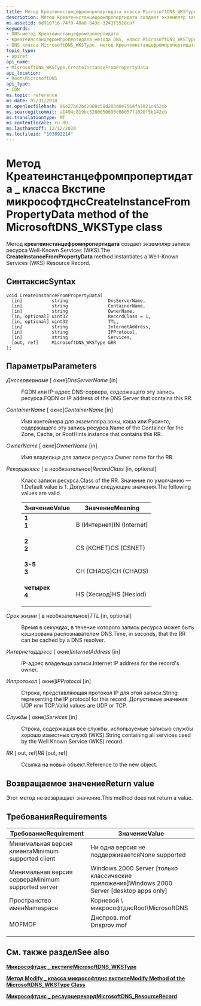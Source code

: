 ```yaml
---
title: Метод Креатеинстанцефромпропертидата класса MicrosoftDNS_WKSType
description: Метод Креатеинстанцефромпропертидата создает экземпляр записи ресурса Well-Known Services (WKS).
ms.assetid: 6d910716-74f9-48a0-b43c-3243f5518caf
keywords:
- DNS-метод Креатеинстанцефромпропертидата
- Креатеинстанцефромпропертидата метода DNS, класс MicrosoftDNS_WKSType
- DNS класса MicrosoftDNS_WKSType, метод Креатеинстанцефромпропертидата
topic_type:
- apiref
api_name:
- MicrosoftDNS_WKSType.CreateInstanceFromPropertyData
api_location:
- Root\MicrosoftDNS
api_type:
- COM
ms.topic: reference
ms.date: 05/31/2018
ms.openlocfilehash: 06e27b62bd2008c58d283d0e7564fa7821c452cb
ms.sourcegitcommit: a1494c819bc5200050696e66057f1020f5b142cb
ms.translationtype: MT
ms.contentlocale: ru-RU
ms.lasthandoff: 12/12/2020
ms.locfileid: "103892214"
---
```

# <a name="createinstancefrompropertydata-method-of-the-microsoftdns_wkstype-class"></a><span data-ttu-id="5a00e-106">Метод Креатеинстанцефромпропертидата \_ класса Вкстипе микрософтднс</span><span class="sxs-lookup"><span data-stu-id="5a00e-106">CreateInstanceFromPropertyData method of the MicrosoftDNS\_WKSType class</span></span>

<span data-ttu-id="5a00e-107">Метод **креатеинстанцефромпропертидата** создает экземпляр записи ресурса Well-Known Services (WKS).</span><span class="sxs-lookup"><span data-stu-id="5a00e-107">The **CreateInstanceFromPropertyData** method instantiates a Well-Known Services (WKS) Resource Record.</span></span>

## <a name="syntax"></a><span data-ttu-id="5a00e-108">Синтаксис</span><span class="sxs-lookup"><span data-stu-id="5a00e-108">Syntax</span></span>


```mof
void CreateInstanceFromPropertyData(
  [in]           string               DnsServerName,
  [in]           string               ContainerName,
  [in]           string               OwnerName,
  [in, optional] uint32               RecordClass = 1,
  [in, optional] uint32               TTL,
  [in]           string               InternetAddress,
  [in]           string               IPProtocol,
  [in]           string               Services,
  [out, ref]     MicrosoftDNS_WKSType &RR
);
```



## <a name="parameters"></a><span data-ttu-id="5a00e-109">Параметры</span><span class="sxs-lookup"><span data-stu-id="5a00e-109">Parameters</span></span>

<dl> <dt>

<span data-ttu-id="5a00e-110">*Днссервернаме* \[ окне\]</span><span class="sxs-lookup"><span data-stu-id="5a00e-110">*DnsServerName* \[in\]</span></span>
</dt> <dd>

<span data-ttu-id="5a00e-111">FQDN или IP-адрес DNS-сервера, содержащего эту запись ресурса.</span><span class="sxs-lookup"><span data-stu-id="5a00e-111">FQDN or IP address of the DNS Server that contains this RR.</span></span>

</dd> <dt>

<span data-ttu-id="5a00e-112">*ContainerName* \[ окне\]</span><span class="sxs-lookup"><span data-stu-id="5a00e-112">*ContainerName* \[in\]</span></span>
</dt> <dd>

<span data-ttu-id="5a00e-113">Имя контейнера для экземпляра зоны, кэша или Русинтс, содержащего эту запись ресурса.</span><span class="sxs-lookup"><span data-stu-id="5a00e-113">Name of the Container for the Zone, Cache, or RootHints instance that contains this RR.</span></span>

</dd> <dt>

<span data-ttu-id="5a00e-114">*OwnerName* \[ окне\]</span><span class="sxs-lookup"><span data-stu-id="5a00e-114">*OwnerName* \[in\]</span></span>
</dt> <dd>

<span data-ttu-id="5a00e-115">Имя владельца для записи ресурса.</span><span class="sxs-lookup"><span data-stu-id="5a00e-115">Owner name for the RR.</span></span>

</dd> <dt>

<span data-ttu-id="5a00e-116">*Рекордкласс* \[ в необязательное\]</span><span class="sxs-lookup"><span data-stu-id="5a00e-116">*RecordClass* \[in, optional\]</span></span>
</dt> <dd>

<span data-ttu-id="5a00e-117">Класс записи ресурса.</span><span class="sxs-lookup"><span data-stu-id="5a00e-117">Class of the RR.</span></span> <span data-ttu-id="5a00e-118">Значение по умолчанию — 1.</span><span class="sxs-lookup"><span data-stu-id="5a00e-118">Default value is 1.</span></span> <span data-ttu-id="5a00e-119">Допустимы следующие значения.</span><span class="sxs-lookup"><span data-stu-id="5a00e-119">The following values are valid.</span></span>



| <span data-ttu-id="5a00e-120">Значение</span><span class="sxs-lookup"><span data-stu-id="5a00e-120">Value</span></span>                                                                                                | <span data-ttu-id="5a00e-121">Значение</span><span class="sxs-lookup"><span data-stu-id="5a00e-121">Meaning</span></span>                  |
|------------------------------------------------------------------------------------------------------|--------------------------|
| <span id="1"></span><dl> <span data-ttu-id="5a00e-122"><dt>**1**</dt></span><span class="sxs-lookup"><span data-stu-id="5a00e-122"><dt>**1**</dt></span></span> </dl> | <span data-ttu-id="5a00e-123">В (Интернет)</span><span class="sxs-lookup"><span data-stu-id="5a00e-123">IN (Internet)</span></span><br/> |
| <span id="2"></span><dl> <span data-ttu-id="5a00e-124"><dt>**2**</dt></span><span class="sxs-lookup"><span data-stu-id="5a00e-124"><dt>**2**</dt></span></span> </dl> | <span data-ttu-id="5a00e-125">CS (КСНЕТ)</span><span class="sxs-lookup"><span data-stu-id="5a00e-125">CS (CSNET)</span></span><br/>    |
| <span id="3"></span><dl> <span data-ttu-id="5a00e-126"><dt>**3-5**</dt></span><span class="sxs-lookup"><span data-stu-id="5a00e-126"><dt>**3**</dt></span></span> </dl> | <span data-ttu-id="5a00e-127">CH (CHAOS)</span><span class="sxs-lookup"><span data-stu-id="5a00e-127">CH (CHAOS)</span></span><br/>    |
| <span id="4"></span><dl> <span data-ttu-id="5a00e-128"><dt>**четырех**</dt></span><span class="sxs-lookup"><span data-stu-id="5a00e-128"><dt>**4**</dt></span></span> </dl> | <span data-ttu-id="5a00e-129">HS (Хесиод)</span><span class="sxs-lookup"><span data-stu-id="5a00e-129">HS (Hesiod)</span></span><br/>   |



 

</dd> <dt>

<span data-ttu-id="5a00e-130">*Срок жизни* \[ в необязательное\]</span><span class="sxs-lookup"><span data-stu-id="5a00e-130">*TTL* \[in, optional\]</span></span>
</dt> <dd>

<span data-ttu-id="5a00e-131">Время в секундах, в течение которого запись ресурса может быть кэширована распознавателем DNS.</span><span class="sxs-lookup"><span data-stu-id="5a00e-131">Time, in seconds, that the RR can be cached by a DNS resolver.</span></span>

</dd> <dt>

<span data-ttu-id="5a00e-132">*Интернетаддресс* \[ окне\]</span><span class="sxs-lookup"><span data-stu-id="5a00e-132">*InternetAddress* \[in\]</span></span>
</dt> <dd>

<span data-ttu-id="5a00e-133">IP-адрес владельца записи.</span><span class="sxs-lookup"><span data-stu-id="5a00e-133">Internet IP address for the record's owner.</span></span>

</dd> <dt>

<span data-ttu-id="5a00e-134">*Иппротокол* \[ окне\]</span><span class="sxs-lookup"><span data-stu-id="5a00e-134">*IPProtocol* \[in\]</span></span>
</dt> <dd>

<span data-ttu-id="5a00e-135">Строка, представляющая протокол IP для этой записи.</span><span class="sxs-lookup"><span data-stu-id="5a00e-135">String representing the IP protocol for this record.</span></span> <span data-ttu-id="5a00e-136">Допустимые значения: UDP или TCP.</span><span class="sxs-lookup"><span data-stu-id="5a00e-136">Valid values are UDP or TCP.</span></span>

</dd> <dt>

<span data-ttu-id="5a00e-137">*Службы* \[ окне\]</span><span class="sxs-lookup"><span data-stu-id="5a00e-137">*Services* \[in\]</span></span>
</dt> <dd>

<span data-ttu-id="5a00e-138">Строка, содержащая все службы, используемые записью службы хорошо известных служб (WKS).</span><span class="sxs-lookup"><span data-stu-id="5a00e-138">String containing all services used by the Well Known Service (WKS) record.</span></span>

</dd> <dt>

<span data-ttu-id="5a00e-139">*RR* \[ out, ref\]</span><span class="sxs-lookup"><span data-stu-id="5a00e-139">*RR* \[out, ref\]</span></span>
</dt> <dd>

<span data-ttu-id="5a00e-140">Ссылка на новый объект.</span><span class="sxs-lookup"><span data-stu-id="5a00e-140">Reference to the new object.</span></span>

</dd> </dl>

## <a name="return-value"></a><span data-ttu-id="5a00e-141">Возвращаемое значение</span><span class="sxs-lookup"><span data-stu-id="5a00e-141">Return value</span></span>

<span data-ttu-id="5a00e-142">Этот метод не возвращает значение.</span><span class="sxs-lookup"><span data-stu-id="5a00e-142">This method does not return a value.</span></span>

## <a name="requirements"></a><span data-ttu-id="5a00e-143">Требования</span><span class="sxs-lookup"><span data-stu-id="5a00e-143">Requirements</span></span>



| <span data-ttu-id="5a00e-144">Требование</span><span class="sxs-lookup"><span data-stu-id="5a00e-144">Requirement</span></span> | <span data-ttu-id="5a00e-145">Значение</span><span class="sxs-lookup"><span data-stu-id="5a00e-145">Value</span></span> |
|-------------------------------------|----------------------------------------------------------------------------------------|
| <span data-ttu-id="5a00e-146">Минимальная версия клиента</span><span class="sxs-lookup"><span data-stu-id="5a00e-146">Minimum supported client</span></span><br/> | <span data-ttu-id="5a00e-147">Ни одна версия не поддерживается</span><span class="sxs-lookup"><span data-stu-id="5a00e-147">None supported</span></span><br/>                                                              |
| <span data-ttu-id="5a00e-148">Минимальная версия сервера</span><span class="sxs-lookup"><span data-stu-id="5a00e-148">Minimum supported server</span></span><br/> | <span data-ttu-id="5a00e-149">Windows 2000 Server \[только классические приложения\]</span><span class="sxs-lookup"><span data-stu-id="5a00e-149">Windows 2000 Server \[desktop apps only\]</span></span><br/>                                   |
| <span data-ttu-id="5a00e-150">Пространство имен</span><span class="sxs-lookup"><span data-stu-id="5a00e-150">Namespace</span></span><br/>                | <span data-ttu-id="5a00e-151">Корневой \\ микрософтднс</span><span class="sxs-lookup"><span data-stu-id="5a00e-151">Root\\MicrosoftDNS</span></span><br/>                                                          |
| <span data-ttu-id="5a00e-152">MOF</span><span class="sxs-lookup"><span data-stu-id="5a00e-152">MOF</span></span><br/>                      | <dl> <span data-ttu-id="5a00e-153"><dt>Днспров. mof</dt></span><span class="sxs-lookup"><span data-stu-id="5a00e-153"><dt>Dnsprov.mof</dt></span></span> </dl> |



## <a name="see-also"></a><span data-ttu-id="5a00e-154">См. также раздел</span><span class="sxs-lookup"><span data-stu-id="5a00e-154">See also</span></span>

<dl> <dt>

[<span data-ttu-id="5a00e-155">**Микрософтднс \_ вкстипе**</span><span class="sxs-lookup"><span data-stu-id="5a00e-155">**MicrosoftDNS\_WKSType**</span></span>](microsoftdns-wkstype.md)
</dt> <dt>

[<span data-ttu-id="5a00e-156">**Метод Modify \_ класса микрософтднс вкстипе**</span><span class="sxs-lookup"><span data-stu-id="5a00e-156">**Modify Method of the MicrosoftDNS\_WKSType Class**</span></span>](microsoftdns-wkstype-modify.md)
</dt> <dt>

[<span data-ttu-id="5a00e-157">**Микрософтднс \_ ресаурцерекорд**</span><span class="sxs-lookup"><span data-stu-id="5a00e-157">**MicrosoftDNS\_ResourceRecord**</span></span>](microsoftdns-resourcerecord.md)
</dt> </dl>

 

 





